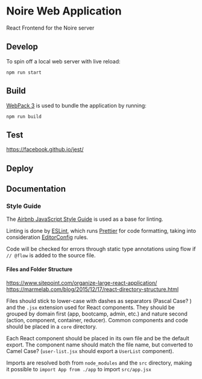 # Noire Web Application

React Frontend for the Noire server

## Develop

To spin off a local web server with live reload:

`npm run start`

## Build

[WebPack 3](https://webpack.js.org) is used to bundle the application by running:

`npm run build`

## Test

https://facebook.github.io/jest/

## Deploy

## Documentation

### Style Guide

The [Airbnb JavaScript Style Guide](https://github.com/airbnb/javascript) is used as a base for linting.

Linting is done by [ESLint](https://eslint.org), which runs [Prettier](https://prettier.io) for code formatting, taking into consideration [EditorConfig](http://editorconfig.org) rules.

Code will be checked for errors through static type annotations using flow if `// @flow` is added to the source file.

#### Files and Folder Structure

https://www.sitepoint.com/organize-large-react-application/
https://marmelab.com/blog/2015/12/17/react-directory-structure.html

Files should stick to lower-case with dashes as separators (Pascal Case? ) and the `.jsx` extension used for React components. They should be grouped by domain first (app, bootcamp, admin, etc.) and nature second (action, component, container, reducer). Common components and code should be placed in a `core` directory.

Each React component should be placed in its own file and be the default export. The component name should match the file name, but converted to Camel Case? (`user-list.jsx` should export a `UserList` component).

Imports are resolved both from `node_modules` and the `src` directory, making it possible to `import App from ./app` to import `src/app.jsx`

